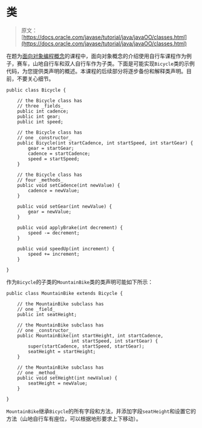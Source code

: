 # 类

> 原文： [https://docs.oracle.com/javase/tutorial/java/javaOO/classes.html](https://docs.oracle.com/javase/tutorial/java/javaOO/classes.html)

在题为[面向对象编程概念](../../java/concepts/index.html)的课程中，面向对象概念的介绍使用自行车课程作为例子，赛车，山地自行车和双人自行车作为子类。下面是可能实现`Bicycle`类的示例代码，为您提供类声明的概述。本课程的后续部分将逐步备份和解释类声明。目前，不要关心细节。

```
public class Bicycle {

    // the Bicycle class has
    // three _fields_
    public int cadence;
    public int gear;
    public int speed;

    // the Bicycle class has
    // one _constructor_
    public Bicycle(int startCadence, int startSpeed, int startGear) {
        gear = startGear;
        cadence = startCadence;
        speed = startSpeed;
    }

    // the Bicycle class has
    // four _methods_
    public void setCadence(int newValue) {
        cadence = newValue;
    }

    public void setGear(int newValue) {
        gear = newValue;
    }

    public void applyBrake(int decrement) {
        speed -= decrement;
    }

    public void speedUp(int increment) {
        speed += increment;
    }

}

```

作为`Bicycle`的子类的`MountainBike`类的类声明可能如下所示：

```
public class MountainBike extends Bicycle {

    // the MountainBike subclass has
    // one _field_
    public int seatHeight;

    // the MountainBike subclass has
    // one _constructor_
    public MountainBike(int startHeight, int startCadence,
                        int startSpeed, int startGear) {
        super(startCadence, startSpeed, startGear);
        seatHeight = startHeight;
    }   

    // the MountainBike subclass has
    // one _method_
    public void setHeight(int newValue) {
        seatHeight = newValue;
    }   

}

```

`MountainBike`继承`Bicycle`的所有字段和方法，并添加字段`seatHeight`和设置它的方法（山地自行车有座位，可以根据地形要求上下移动）。